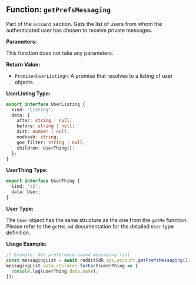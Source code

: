 ## Function: `getPrefsMessaging`

Part of the `account` section. Gets the list of users from whom the authenticated user has chosen to receive private messages.

**Parameters:**

This function does not take any parameters.

**Return Value:**

- `Promise<UserListing>`: A promise that resolves to a listing of user objects.

**UserListing Type:**

```typescript
export interface UserListing {
  kind: "Listing";
  data: {
    after: string | null;
    before: string | null;
    dist: number | null;
    modhash: string;
    geo_filter: string | null;
    children: UserThing[];
  };
}
```

**UserThing Type:**

```typescript
export interface UserThing {
  kind: "t2";
  data: User;
}
```

**User Type:**

The `User` object has the same structure as the one from the `getMe` function. Please refer to the `getMe.md` documentation for the detailed `User` type definition.

**Usage Example:**

```typescript
// Example: Get preference-based messaging list
const messagingList = await redditSdk.api.account.getPrefsMessaging();
messagingList.data.children.forEach(userThing => {
  console.log(userThing.data.name);
});
``` 